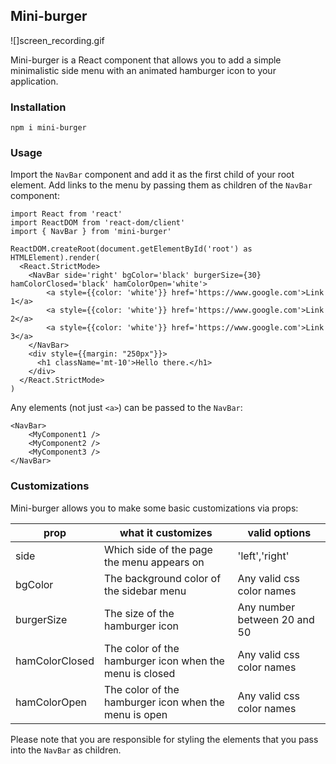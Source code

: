 ## Mini-burger

![]screen_recording.gif

Mini-burger is a React component that allows you to add a simple minimalistic side menu with an animated hamburger icon to your application.

### Installation

```
npm i mini-burger
```

### Usage

Import the `NavBar` component and add it as the first child of your root element. Add links to the menu by passing them as children of the `NavBar` component:

```
import React from 'react'
import ReactDOM from 'react-dom/client'
import { NavBar } from 'mini-burger'

ReactDOM.createRoot(document.getElementById('root') as HTMLElement).render(
  <React.StrictMode>
    <NavBar side='right' bgColor='black' burgerSize={30} hamColorClosed='black' hamColorOpen='white'>
        <a style={{color: 'white'}} href='https://www.google.com'>Link 1</a>
        <a style={{color: 'white'}} href='https://www.google.com'>Link 2</a>
        <a style={{color: 'white'}} href='https://www.google.com'>Link 3</a>
    </NavBar>
    <div style={{margin: "250px"}}>
      <h1 className='mt-10'>Hello there.</h1>
    </div>
  </React.StrictMode>
)
```

Any elements (not just `<a>`) can be passed to the `NavBar`:
```
<NavBar> 
    <MyComponent1 />
    <MyComponent2 />
    <MyComponent3 />
</NavBar>
```

### Customizations

Mini-burger allows you to make some basic customizations via props:

| prop | what it customizes | valid options |
| ---- | ------------- | ------------- |
| side | Which side of the page the menu appears on | 'left','right' |
| bgColor | The background color of the sidebar menu | Any valid css color names |
| burgerSize | The size of the hamburger icon | Any number between 20 and 50 |
| hamColorClosed | The color of the hamburger icon when the menu is closed | Any valid css color names |
| hamColorOpen | The color of the hamburger icon when the menu is open | Any valid css color names | 

Please note that you are responsible for styling the elements that you pass into the `NavBar` as children.

